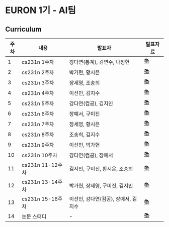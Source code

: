 # EURON 1기 - AI팀


## Curriculum

| 주차 | 내용             | 발표자                               | 발표자료 |
| ---- | ---------------- | ------------------------------------ | -------- |
| 1    | cs231n 1주차     | 강다연(통계), 김연수, 나정현                 | [📚](https://github.com/Ewha-Euron/Euron-AI-2021/blob/master/Week_1%20%EB%B0%9C%ED%91%9C%20%EC%9E%90%EB%A3%8C.pdf)    |
| 2    | cs231n 2주차     | 박가현, 황시은                       | [📚](https://github.com/Ewha-Euron/Euron-AI-2021/blob/master/Week_2%20%E1%84%87%E1%85%A1%E1%86%AF%E1%84%91%E1%85%AD%20%E1%84%8C%E1%85%A1%E1%84%85%E1%85%AD.pdf)    |
| 3    | cs231n 3주차     | 장세영, 조송희                       | [📚](https://github.com/Ewha-Euron/Euron-AI-2021/blob/master/Week_3%20%E1%84%87%E1%85%A1%E1%86%AF%E1%84%91%E1%85%AD%20%E1%84%8C%E1%85%A1%E1%84%85%E1%85%AD.pdf)    |
| 4    | cs231n 4주차     | 이선민, 김지수                       | [📚]()    |
| 5    | cs231n 5주차     | 강다연(컴공), 김지인                 | [📚]()    |
| 6    | cs231n 6주차     | 장예서, 구미진                       | [📚]()    |
| 7    | cs231n 7주차     | 장세영, 황시은                       | [📚]()    |
| 8    | cs231n 8주차     | 조송희, 김지수                       | [📚]()    |
| 9    | cs231n 9주차     | 이선민, 박가현                       | [📚]()    |
| 10   | cs231n 10주차    | 강다연(컴공), 장예서                 | [📚]()    |
| 11   | cs231n 11-12주차 | 김지인, 구미진, 황시은, 조송희       | [📚]()    |
| 12   | cs231n 13-14주차 | 박가현, 장세영, 구미진, 김지인       | [📚]()    |
| 13   | cs231n 15-16주차 | 이선민, 강다연(컴공), 장예서, 김지수 | [📚]()    |
| 14   | 논문 스터디      | -                                    | [📚]()    |

